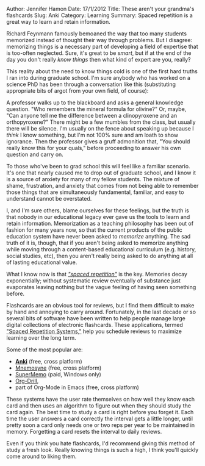 Author: Jennifer Hamon 
Date: 17/1/2012 
Title: These aren't your grandma's flashcards 
Slug: Anki 
Category: Learning
Summary: Spaced repetition is a great way to learn and retain information.

Richard Feynmann famously bemoaned the way that too many students
memorized instead of thought their way through problems.  But I
disagree: memorizing things is a necessary part of developing a field
of expertise that is too-often neglected.  Sure, it's great to be
*smart*, but if at the end of the day you don't really *know things*
then what kind of expert are you, really?

This reality about the need to know things cold is one of the first
hard truths I ran into during graduate school.  I'm sure anybody who
has worked on a science PhD has been through a conversation like this
(substituting appropriate bits of argot from your own field, of
course):

A professor walks up to the blackboard and asks a general knowledge
question.  "Who remembers the mineral formula for olivine?"  Or,
maybe, "Can anyone tell me the difference between a clinopyroxene and
an orthopyroxene?"  There might be a few mumbles from the class, but
usually there will be silence. I'm usually on the fence about speaking
up because I *think* I know something, but I'm not 100% sure and am
loath to show ignorance.  Then the professor gives a gruff admonition
that, "You should really know this for your quals," before proceeding
to answer his own question and carry on.

To those who've been to grad school this will feel like a familiar
scenario.  It's one that nearly caused me to drop out of graduate
school, and I know it is a source of anxiety for many of my fellow
students.  The mixture of shame, frustration, and anxiety that comes
from not being able to remember those things that are simultaneously
fundamental, familiar, and easy to understand cannot be overstated.

I, and I'm sure others, blame ourselves for these feelings, but the
truth is that nobody in our educational legacy ever gave us the tools
to learn and retain information.  Memorization as a teaching
philosophy has been out of fashion for many years now, so that the
current products of the public education system have never been asked
to *memorize* anything.  The sad truth of it is, though, that if you
aren't being asked to memorize anything while moving through a
content-based educational curriculum (e.g. history, social studies,
etc), then you aren't really being asked to do anything at all of
lasting educational value.

What I know now is that [*"spaced
repetition"*](http://www.wired.com/medtech/health/magazine/16-05/ff_wozniak?currentPage=all)
is the key. Memories decay exponentially; without systematic review
eventually of substance just evaporates leaving nothing but the vague
feeling of having seen something before.

Flashcards are an obvious tool for reviews, but I find them difficult
to make by hand and annoying to carry around.  Fortunately, in the
last decade or so several bits of software have been written to help
people manage large digital collections of electronic flashcards.
These applications, termed ["Spaced Repetition
Systems,"](http://en.wikipedia.org/wiki/Spaced_repetition) help you
schedule reviews to maximize learning over the long term.

Some of the most popular are:

* **[Anki](http://ankisrs.net/)** (free, cross platform)
* [Mnemosyne](http://www.mnemosyne-proj.org/) (free, cross platform)
* [SuperMemo](http://www.supermemo.com/) (paid, Windows only)
* [Org-Drill](http://orgmode.org/worg/org-contrib/org-drill.html),
* part of Org-Mode in Emacs (free, cross platform)

These systems have the user rate themselves on how well they know each
card and then uses an algorithm to figure out when they should study
the card again.  The best time to study a card is right before you
forget it.  Each time the user answers a card correctly the interval
gets a little longer, until pretty soon a card only needs one or two
reps per year to be maintained in memory. Forgetting a card resets the
interval to daily reviews.

Even if you think you hate flashcards, I'd recommend giving this
method of study a fresh look.  Really knowing things is such a high, I
think you'll quickly come around to liking them.
